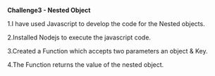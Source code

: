 
**Challenge3 - Nested Object**

1.I have used Javascript to develop the code for the Nested objects.

2.Installed Nodejs to execute the javascript code.

3.Created a Function which accepts two parameters an object & Key.

4.The Function returns the value of the nested object.
